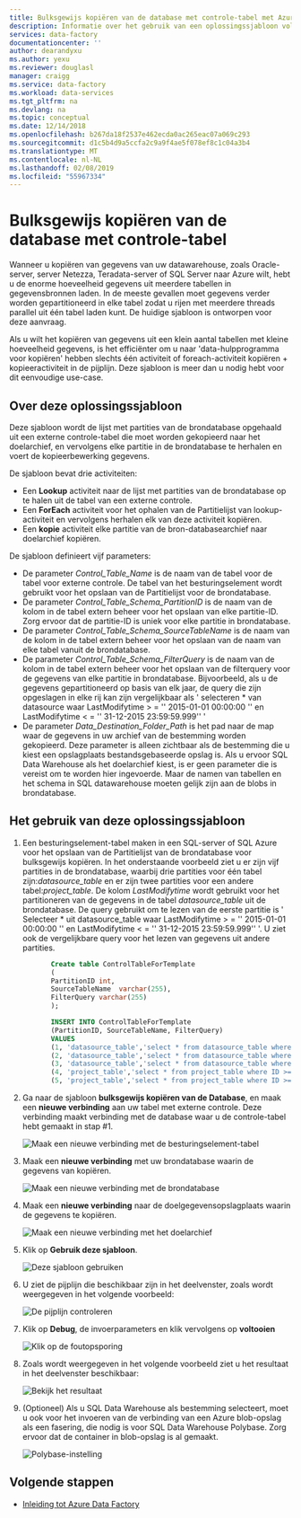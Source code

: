 ```yaml
---
title: Bulksgewijs kopiëren van de database met controle-tabel met Azure Data Factory | Microsoft Docs
description: Informatie over het gebruik van een oplossingssjabloon volledig gegevens bulksgewijs kopiëren van een database met behulp van een besturingselement voor externe tabel voor het opslaan van Partitielijst met tabellen in gegevensbronnen met Azure Data Factory.
services: data-factory
documentationcenter: ''
author: dearandyxu
ms.author: yexu
ms.reviewer: douglasl
manager: craigg
ms.service: data-factory
ms.workload: data-services
ms.tgt_pltfrm: na
ms.devlang: na
ms.topic: conceptual
ms.date: 12/14/2018
ms.openlocfilehash: b267da18f2537e462ecda0ac265eac07a069c293
ms.sourcegitcommit: d1c5b4d9a5ccfa2c9a9f4ae5f078ef8c1c04a3b4
ms.translationtype: MT
ms.contentlocale: nl-NL
ms.lasthandoff: 02/08/2019
ms.locfileid: "55967334"
---
```

# <a name="bulk-copy-from-database-with-control-table"></a>Bulksgewijs kopiëren van de database met controle-tabel

Wanneer u kopiëren van gegevens van uw datawarehouse, zoals Oracle-server, server Netezza, Teradata-server of SQL Server naar Azure wilt, hebt u de enorme hoeveelheid gegevens uit meerdere tabellen in gegevensbronnen laden. In de meeste gevallen moet gegevens verder worden gepartitioneerd in elke tabel zodat u rijen met meerdere threads parallel uit één tabel laden kunt. De huidige sjabloon is ontworpen voor deze aanvraag. 

Als u wilt het kopiëren van gegevens uit een klein aantal tabellen met kleine hoeveelheid gegevens, is het efficiënter om u naar 'data-hulpprogramma voor kopiëren' hebben slechts één activiteit of foreach-activiteit kopiëren + kopieeractiviteit in de pijplijn. Deze sjabloon is meer dan u nodig hebt voor dit eenvoudige use-case.

## <a name="about-this-solution-template"></a>Over deze oplossingssjabloon

Deze sjabloon wordt de lijst met partities van de brondatabase opgehaald uit een externe controle-tabel die moet worden gekopieerd naar het doelarchief, en vervolgens elke partitie in de brondatabase te herhalen en voert de kopieerbewerking gegevens.

De sjabloon bevat drie activiteiten:
-   Een **Lookup** activiteit naar de lijst met partities van de brondatabase op te halen uit de tabel van een externe controle.
-   Een **ForEach** activiteit voor het ophalen van de Partitielijst van lookup-activiteit en vervolgens herhalen elk van deze activiteit kopiëren.
-   Een **kopie** activiteit elke partitie van de bron-databasearchief naar doelarchief kopiëren.

De sjabloon definieert vijf parameters:
-   De parameter *Control_Table_Name* is de naam van de tabel voor de tabel voor externe controle. De tabel van het besturingselement wordt gebruikt voor het opslaan van de Partitielijst voor de brondatabase.
-   De parameter *Control_Table_Schema_PartitionID* is de naam van de kolom in de tabel extern beheer voor het opslaan van elke partitie-ID. Zorg ervoor dat de partitie-ID is uniek voor elke partitie in brondatabase.
-   De parameter *Control_Table_Schema_SourceTableName* is de naam van de kolom in de tabel extern beheer voor het opslaan van de naam van elke tabel vanuit de brondatabase.
-   De parameter *Control_Table_Schema_FilterQuery* is de naam van de kolom in de tabel extern beheer voor het opslaan van de filterquery voor de gegevens van elke partitie in brondatabase. Bijvoorbeeld, als u de gegevens gepartitioneerd op basis van elk jaar, de query die zijn opgeslagen in elke rij kan zijn vergelijkbaar als ' selecteren * van datasource waar LastModifytime > = '' 2015-01-01 00:00:00 '' en LastModifytime < = '' 31-12-2015 23:59:59.999'' '
-   De parameter *Data_Destination_Folder_Path* is het pad naar de map waar de gegevens in uw archief van de bestemming worden gekopieerd.  Deze parameter is alleen zichtbaar als de bestemming die u kiest een opslagplaats bestandsgebaseerde opslag is.  Als u ervoor SQL Data Warehouse als het doelarchief kiest, is er geen parameter die is vereist om te worden hier ingevoerde. Maar de namen van tabellen en het schema in SQL datawarehouse moeten gelijk zijn aan de blobs in brondatabase.

## <a name="how-to-use-this-solution-template"></a>Het gebruik van deze oplossingssjabloon

1. Een besturingselement-tabel maken in een SQL-server of SQL Azure voor het opslaan van de Partitielijst van de brondatabase voor bulksgewijs kopiëren.  In het onderstaande voorbeeld ziet u er zijn vijf partities in de brondatabase, waarbij drie partities voor één tabel zijn:*datasource_table* en er zijn twee partities voor een andere tabel:*project_table*. De kolom *LastModifytime* wordt gebruikt voor het partitioneren van de gegevens in de tabel *datasource_table* uit de brondatabase. De query gebruikt om te lezen van de eerste partitie is ' Selecteer * uit datasource_table waar LastModifytime > = '' 2015-01-01 00:00:00 '' en LastModifytime < = '' 31-12-2015 23:59:59.999'' '.  U ziet ook de vergelijkbare query voor het lezen van gegevens uit andere partities. 

     ```sql
            Create table ControlTableForTemplate
            (
            PartitionID int,
            SourceTableName  varchar(255),
            FilterQuery varchar(255)
            );

            INSERT INTO ControlTableForTemplate
            (PartitionID, SourceTableName, FilterQuery)
            VALUES
            (1, 'datasource_table','select * from datasource_table where LastModifytime >= ''2015-01-01 00:00:00'' and LastModifytime <= ''2015-12-31 23:59:59.999'''),
            (2, 'datasource_table','select * from datasource_table where LastModifytime >= ''2016-01-01 00:00:00'' and LastModifytime <= ''2016-12-31 23:59:59.999'''),
            (3, 'datasource_table','select * from datasource_table where LastModifytime >= ''2017-01-01 00:00:00'' and LastModifytime <= ''2017-12-31 23:59:59.999'''),
            (4, 'project_table','select * from project_table where ID >= 0 and ID < 1000'),
            (5, 'project_table','select * from project_table where ID >= 1000 and ID < 2000');
    ```

2. Ga naar de sjabloon **bulksgewijs kopiëren van de Database**, en maak een **nieuwe verbinding** aan uw tabel met externe controle.  Deze verbinding maakt verbinding met de database waar u de controle-tabel hebt gemaakt in stap #1.

    ![Maak een nieuwe verbinding met de besturingselement-tabel](media/solution-template-bulk-copy-with-control-table/BulkCopyfromDB_with_ControlTable2.png)

3. Maak een **nieuwe verbinding** met uw brondatabase waarin de gegevens van kopiëren.

     ![Maak een nieuwe verbinding met de brondatabase](media/solution-template-bulk-copy-with-control-table/BulkCopyfromDB_with_ControlTable3.png)
    
4. Maak een **nieuwe verbinding** naar de doelgegevensopslagplaats waarin de gegevens te kopiëren.

    ![Maak een nieuwe verbinding met het doelarchief](media/solution-template-bulk-copy-with-control-table/BulkCopyfromDB_with_ControlTable4.png)

5. Klik op **Gebruik deze sjabloon**.

    ![Deze sjabloon gebruiken](media/solution-template-bulk-copy-with-control-table/BulkCopyfromDB_with_ControlTable5.png)
    
6. U ziet de pijplijn die beschikbaar zijn in het deelvenster, zoals wordt weergegeven in het volgende voorbeeld:

    ![De pijplijn controleren](media/solution-template-bulk-copy-with-control-table/BulkCopyfromDB_with_ControlTable6.png)

7. Klik op **Debug**, de invoerparameters en klik vervolgens op **voltooien**

    ![Klik op de foutopsporing](media/solution-template-bulk-copy-with-control-table/BulkCopyfromDB_with_ControlTable7.png)

8. Zoals wordt weergegeven in het volgende voorbeeld ziet u het resultaat in het deelvenster beschikbaar:

    ![Bekijk het resultaat](media/solution-template-bulk-copy-with-control-table/BulkCopyfromDB_with_ControlTable8.png)

9. (Optioneel) Als u SQL Data Warehouse als bestemming selecteert, moet u ook voor het invoeren van de verbinding van een Azure blob-opslag als een fasering, die nodig is voor SQL Data Warehouse Polybase.  Zorg ervoor dat de container in blob-opslag is al gemaakt.  
    
    ![Polybase-instelling](media/solution-template-bulk-copy-with-control-table/BulkCopyfromDB_with_ControlTable9.png)
       
## <a name="next-steps"></a>Volgende stappen

- [Inleiding tot Azure Data Factory](introduction.md)